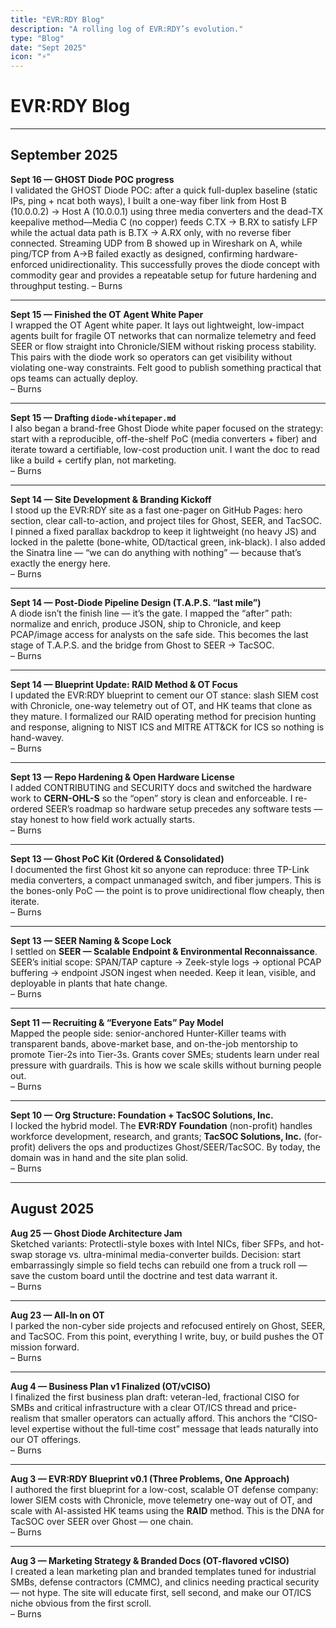 ```yaml
---
title: "EVR:RDY Blog"
description: "A rolling log of EVR:RDY’s evolution."
type: "Blog"
date: "Sept 2025"
icon: "⚡"
---
```


# EVR:RDY Blog 

---

## September 2025

**Sept 16 — GHOST Diode POC progress**  
I validated the GHOST Diode POC: after a quick full-duplex baseline (static IPs, ping + ncat both ways), I built a one-way fiber link from Host B (10.0.0.2) → Host A (10.0.0.1) using three media converters and the dead-TX keepalive method—Media C (no copper) feeds C.TX → B.RX to satisfy LFP while the actual data path is B.TX → A.RX only, with no reverse fiber connected. Streaming UDP from B showed up in Wireshark on A, while ping/TCP from A→B failed exactly as designed, confirming hardware-enforced unidirectionality. This successfully proves the diode concept with commodity gear and provides a repeatable setup for future hardening and throughput testing.
– Burns

---

**Sept 15 — Finished the OT Agent White Paper**  
I wrapped the OT Agent white paper. It lays out lightweight, low-impact agents built for fragile OT networks that can normalize telemetry and feed SEER or flow straight into Chronicle/SIEM without risking process stability. This pairs with the diode work so operators can get visibility without violating one-way constraints. Felt good to publish something practical that ops teams can actually deploy.  
– Burns

---

**Sept 15 — Drafting `diode-whitepaper.md`**  
I also began a brand-free Ghost Diode white paper focused on the strategy: start with a reproducible, off-the-shelf PoC (media converters + fiber) and iterate toward a certifiable, low-cost production unit. I want the doc to read like a build + certify plan, not marketing.  
– Burns

---

**Sept 14 — Site Development & Branding Kickoff**  
I stood up the EVR:RDY site as a fast one-pager on GitHub Pages: hero section, clear call-to-action, and project tiles for Ghost, SEER, and TacSOC. I pinned a fixed parallax backdrop to keep it lightweight (no heavy JS) and locked in the palette (bone-white, OD/tactical green, ink-black). I also added the Sinatra line — “we can do anything with nothing” — because that’s exactly the energy here.  
– Burns

---

**Sept 14 — Post-Diode Pipeline Design (T.A.P.S. “last mile”)**  
A diode isn’t the finish line — it’s the gate. I mapped the “after” path: normalize and enrich, produce JSON, ship to Chronicle, and keep PCAP/image access for analysts on the safe side. This becomes the last stage of T.A.P.S. and the bridge from Ghost to SEER → TacSOC.  
– Burns

---

**Sept 14 — Blueprint Update: RAID Method & OT Focus**  
I updated the EVR:RDY blueprint to cement our OT stance: slash SIEM cost with Chronicle, one-way telemetry out of OT, and HK teams that clone as they mature. I formalized our RAID operating method for precision hunting and response, aligning to NIST ICS and MITRE ATT&CK for ICS so nothing is hand-wavey.  
– Burns

---

**Sept 13 — Repo Hardening & Open Hardware License**  
I added CONTRIBUTING and SECURITY docs and switched the hardware work to **CERN-OHL-S** so the “open” story is clean and enforceable. I re-ordered SEER’s roadmap so hardware setup precedes any software tests — stay honest to how field work actually starts.  
– Burns

---

**Sept 13 — Ghost PoC Kit (Ordered & Consolidated)**  
I documented the first Ghost kit so anyone can reproduce: three TP-Link media converters, a compact unmanaged switch, and fiber jumpers. This is the bones-only PoC — the point is to prove unidirectional flow cheaply, then iterate.  
– Burns

---

**Sept 13 — SEER Naming & Scope Lock**  
I settled on **SEER — Scalable Endpoint & Environmental Reconnaissance**. SEER’s initial scope: SPAN/TAP capture → Zeek-style logs → optional PCAP buffering → endpoint JSON ingest when needed. Keep it lean, visible, and deployable in plants that hate change.  
– Burns

---

**Sept 11 — Recruiting & “Everyone Eats” Pay Model**  
Mapped the people side: senior-anchored Hunter-Killer teams with transparent bands, above-market base, and on-the-job mentorship to promote Tier-2s into Tier-3s. Grants cover SMEs; students learn under real pressure with guardrails. This is how we scale skills without burning people out.  
– Burns

---

**Sept 10 — Org Structure: Foundation + TacSOC Solutions, Inc.**  
I locked the hybrid model. The **EVR:RDY Foundation** (non-profit) handles workforce development, research, and grants; **TacSOC Solutions, Inc.** (for-profit) delivers the ops and productizes Ghost/SEER/TacSOC. By today, the domain was in hand and the site plan solid.  
– Burns

---

## August 2025

**Aug 25 — Ghost Diode Architecture Jam**  
Sketched variants: Protectli-style boxes with Intel NICs, fiber SFPs, and hot-swap storage vs. ultra-minimal media-converter builds. Decision: start embarrassingly simple so field techs can rebuild one from a truck roll — save the custom board until the doctrine and test data warrant it.  
– Burns

---

**Aug 23 — All-In on OT**  
I parked the non-cyber side projects and refocused entirely on Ghost, SEER, and TacSOC. From this point, everything I write, buy, or build pushes the OT mission forward.  
– Burns

---

**Aug 4 — Business Plan v1 Finalized (OT/vCISO)**  
I finalized the first business plan draft: veteran-led, fractional CISO for SMBs and critical infrastructure with a clear OT/ICS thread and price-realism that smaller operators can actually afford. This anchors the “CISO-level expertise without the full-time cost” message that leads naturally into our OT offerings.  
– Burns

---

**Aug 3 — EVR:RDY Blueprint v0.1 (Three Problems, One Approach)**  
I authored the first blueprint for a low-cost, scalable OT defense company: lower SIEM costs with Chronicle, move telemetry one-way out of OT, and scale with AI-assisted HK teams using the **RAID** method. This is the DNA for TacSOC over SEER over Ghost — one chain.  
– Burns

---

**Aug 3 — Marketing Strategy & Branded Docs (OT-flavored vCISO)**  
I created a lean marketing plan and branded templates tuned for industrial SMBs, defense contractors (CMMC), and clinics needing practical security — not hype. The site will educate first, sell second, and make our OT/ICS niche obvious from the first scroll.  
– Burns

